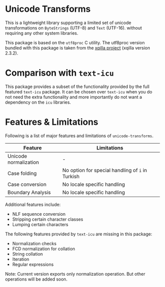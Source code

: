 # Unicode Transforms
This is a lightweight library supporting a limited set of unicode
transformations on `ByteStrings` (UTF-8) and `Text` (UTF-16).
without requiring any other system libraries.

This package is based on the `utf8proc` C utility. The utf8proc version bundled
with this package is taken from the
[xqilla project](http://xqilla.sourceforge.net/HomePage)
(xqilla version 2.3.2).

# Comparison with `text-icu`
This package provides a subset of the functionality provided by the full
featured `text-icu` package. It can be chosen over `text-icu` when you do
not need the extra functionality and more importantly do not want a
dependency on the `icu` libraries.

# Features & Limitations
Following is a list of major features and limitations of `unicode-transforms`.

 Feature               | Limitations
 -------               | -----------
 Unicode normalization | -
 Case folding          | No option for special handling of `i` in Turkish
 Case conversion       | No locale specific handling
 Boundary Analysis     | No locale specific handling

Additional features include:
* NLF sequence conversion
* Stripping certain character classes
* Lumping certain characters

The following features provided by `text-icu` are missing in this package:
* Normalization checks
* FCD normalization for collation
* String collation
* Iteration
* Regular expressions

Note: Current version exports only normalization operation. But other
operations will be added soon.
